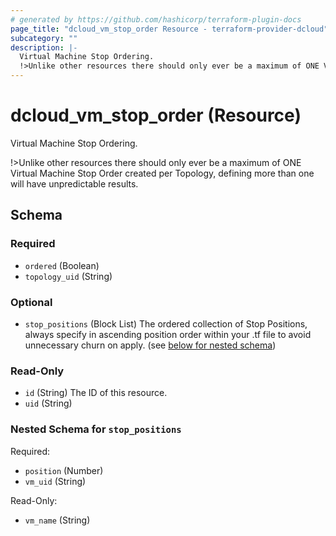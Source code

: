 ```yaml
---
# generated by https://github.com/hashicorp/terraform-plugin-docs
page_title: "dcloud_vm_stop_order Resource - terraform-provider-dcloud"
subcategory: ""
description: |-
  Virtual Machine Stop Ordering.
  !>Unlike other resources there should only ever be a maximum of ONE Virtual Machine Stop Order created per Topology, defining more than one will have unpredictable results.
---
```


# dcloud_vm_stop_order (Resource)

Virtual Machine Stop Ordering.

!>Unlike other resources there should only ever be a maximum of ONE Virtual Machine Stop Order created per Topology, defining more than one will have unpredictable results.



<!-- schema generated by tfplugindocs -->
## Schema

### Required

- `ordered` (Boolean)
- `topology_uid` (String)

### Optional

- `stop_positions` (Block List) The ordered collection of Stop Positions, always specify in ascending position order within your .tf file to avoid unnecessary churn on apply. (see [below for nested schema](#nestedblock--stop_positions))

### Read-Only

- `id` (String) The ID of this resource.
- `uid` (String)

<a id="nestedblock--stop_positions"></a>
### Nested Schema for `stop_positions`

Required:

- `position` (Number)
- `vm_uid` (String)

Read-Only:

- `vm_name` (String)


